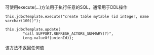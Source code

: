 可使用execute\(...\)方法用于执行任意的SQL，通常用于DDL操作

```
this.jdbcTemplate.execute("create table mytable (id integer, name varchar(100))");
```

```
this.jdbcTemplate.update(
        "call SUPPORT.REFRESH_ACTORS_SUMMARY(?)",
        Long.valueOf(unionId));
```

该方法不返回任何值







